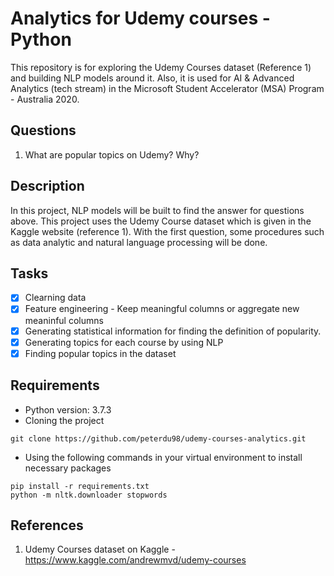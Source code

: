 # Analytics for Udemy courses - Python
This repository is for exploring the Udemy Courses dataset (Reference 1) and building NLP models around it. Also, it is used for AI & Advanced Analytics (tech stream) in the Microsoft Student Accelerator (MSA) Program - Australia 2020.

## Questions
1. What are popular topics on Udemy? Why?

## Description
In this project, NLP models will be built to find the answer for questions above. This project uses the Udemy Course dataset which is given in the Kaggle website (reference 1). With the first question, some procedures such as data analytic and natural language processing will be done.

## Tasks
- [x] Clearning data
- [x] Feature engineering - Keep meaningful columns or aggregate new meaninful columns
- [x] Generating statistical information for finding the definition of popularity.
- [x] Generating topics for each course by using NLP
- [x] Finding popular topics in the dataset

## Requirements
* Python version: 3.7.3
* Cloning the project
```
git clone https://github.com/peterdu98/udemy-courses-analytics.git
```
* Using the following commands in your virtual environment to install necessary packages
```
pip install -r requirements.txt
python -m nltk.downloader stopwords
```

## References
1. Udemy Courses dataset on Kaggle - https://www.kaggle.com/andrewmvd/udemy-courses
